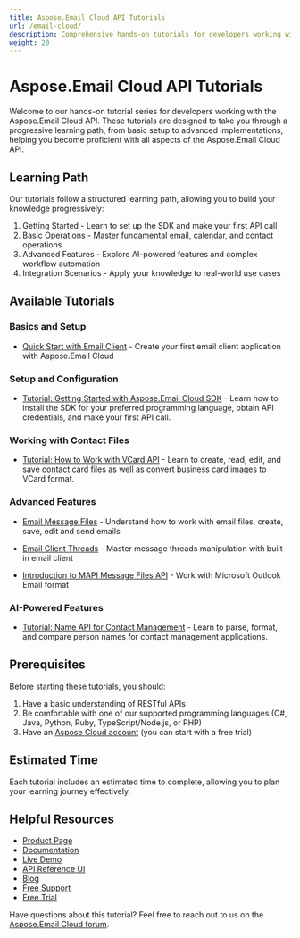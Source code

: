 ```yaml
---
title: Aspose.Email Cloud API Tutorials
url: /email-cloud/
description: Comprehensive hands-on tutorials for developers working with Aspose.Email Cloud API. Learn to process emails, contacts, calendars, and perform advanced operations step-by-step.
weight: 20
---
```


# Aspose.Email Cloud API Tutorials

Welcome to our hands-on tutorial series for developers working with the Aspose.Email Cloud API. These tutorials are designed to take you through a progressive learning path, from basic setup to advanced implementations, helping you become proficient with all aspects of the Aspose.Email Cloud API.

## Learning Path

Our tutorials follow a structured learning path, allowing you to build your knowledge progressively:

1. Getting Started - Learn to set up the SDK and make your first API call
2. Basic Operations - Master fundamental email, calendar, and contact operations
3. Advanced Features - Explore AI-powered features and complex workflow automation
4. Integration Scenarios - Apply your knowledge to real-world use cases

## Available Tutorials

### Basics and Setup

- [Quick Start with Email Client](/email-cloud/quick-start-with-email-client/) - Create your first email client application with Aspose.Email Cloud

### Setup and Configuration

- [Tutorial: Getting Started with Aspose.Email Cloud SDK](/email-cloud/sdk-setup/) - Learn how to install the SDK for your preferred programming language, obtain API credentials, and make your first API call.

### Working with Contact Files

- [Tutorial: How to Work with VCard API](/email-cloud/vcard-api/) - Learn to create, read, edit, and save contact card files as well as convert business card images to VCard format.

### Advanced Features

- [Email Message Files](/email-cloud/email-message-files/) - Understand how to work with email files, create, save, edit and send emails

- [Email Client Threads](/email-cloud/email-client-threads/) - Master message threads manipulation with built-in email client

- [Introduction to MAPI Message Files API](/email-cloud/mapi-message-files/) - Work with Microsoft Outlook Email format
   
### AI-Powered Features

- [Tutorial: Name API for Contact Management](/email-cloud/name-api/) - Learn to parse, format, and compare person names for contact management applications.

## Prerequisites

Before starting these tutorials, you should:

1. Have a basic understanding of RESTful APIs
2. Be comfortable with one of our supported programming languages (C#, Java, Python, Ruby, TypeScript/Node.js, or PHP)
3. Have an [Aspose Cloud account](https://dashboard.aspose.cloud/) (you can start with a free trial)

## Estimated Time

Each tutorial includes an estimated time to complete, allowing you to plan your learning journey effectively.

## Helpful Resources

- [Product Page](https://products.aspose.cloud/email/)
- [Documentation](https://docs.aspose.cloud/email/)
- [Live Demo](https://products.aspose.app/email/family)
- [API Reference UI](https://reference.aspose.cloud/email/)
- [Blog](https://blog.aspose.cloud/category/email/)
- [Free Support](https://forum.aspose.cloud/c/email/9/)
- [Free Trial](https://dashboard.aspose.cloud/#/apps)

Have questions about this tutorial? Feel free to reach out to us on the [Aspose.Email Cloud forum](https://forum.aspose.cloud/c/email/9/).